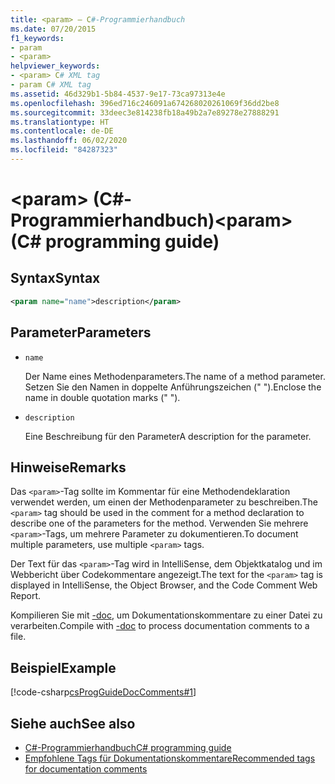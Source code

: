 ```yaml
---
title: <param> – C#-Programmierhandbuch
ms.date: 07/20/2015
f1_keywords:
- param
- <param>
helpviewer_keywords:
- <param> C# XML tag
- param C# XML tag
ms.assetid: 46d329b1-5b84-4537-9e17-73ca97313e4e
ms.openlocfilehash: 396ed716c246091a674268020261069f36dd2be8
ms.sourcegitcommit: 33deec3e814238fb18a49b2a7e89278e27888291
ms.translationtype: HT
ms.contentlocale: de-DE
ms.lasthandoff: 06/02/2020
ms.locfileid: "84287323"
---
```

# <a name="param-c-programming-guide"></a><span data-ttu-id="41e33-102">\<param> (C#-Programmierhandbuch)</span><span class="sxs-lookup"><span data-stu-id="41e33-102">\<param> (C# programming guide)</span></span>

## <a name="syntax"></a><span data-ttu-id="41e33-103">Syntax</span><span class="sxs-lookup"><span data-stu-id="41e33-103">Syntax</span></span>

```xml
<param name="name">description</param>
```

## <a name="parameters"></a><span data-ttu-id="41e33-104">Parameter</span><span class="sxs-lookup"><span data-stu-id="41e33-104">Parameters</span></span>

- `name`

  <span data-ttu-id="41e33-105">Der Name eines Methodenparameters.</span><span class="sxs-lookup"><span data-stu-id="41e33-105">The name of a method parameter.</span></span> <span data-ttu-id="41e33-106">Setzen Sie den Namen in doppelte Anführungszeichen (" ").</span><span class="sxs-lookup"><span data-stu-id="41e33-106">Enclose the name in double quotation marks (" ").</span></span>

- `description`

  <span data-ttu-id="41e33-107">Eine Beschreibung für den Parameter</span><span class="sxs-lookup"><span data-stu-id="41e33-107">A description for the parameter.</span></span>

## <a name="remarks"></a><span data-ttu-id="41e33-108">Hinweise</span><span class="sxs-lookup"><span data-stu-id="41e33-108">Remarks</span></span>

<span data-ttu-id="41e33-109">Das `<param>`-Tag sollte im Kommentar für eine Methodendeklaration verwendet werden, um einen der Methodenparameter zu beschreiben.</span><span class="sxs-lookup"><span data-stu-id="41e33-109">The `<param>` tag should be used in the comment for a method declaration to describe one of the parameters for the method.</span></span> <span data-ttu-id="41e33-110">Verwenden Sie mehrere `<param>`-Tags, um mehrere Parameter zu dokumentieren.</span><span class="sxs-lookup"><span data-stu-id="41e33-110">To document multiple parameters, use multiple `<param>` tags.</span></span>

<span data-ttu-id="41e33-111">Der Text für das `<param>`-Tag wird in IntelliSense, dem Objektkatalog und im Webbericht über Codekommentare angezeigt.</span><span class="sxs-lookup"><span data-stu-id="41e33-111">The text for the `<param>` tag is displayed in IntelliSense, the Object Browser, and the Code Comment Web Report.</span></span>

<span data-ttu-id="41e33-112">Kompilieren Sie mit [-doc](../../language-reference/compiler-options/doc-compiler-option.md), um Dokumentationskommentare zu einer Datei zu verarbeiten.</span><span class="sxs-lookup"><span data-stu-id="41e33-112">Compile with [-doc](../../language-reference/compiler-options/doc-compiler-option.md) to process documentation comments to a file.</span></span>

## <a name="example"></a><span data-ttu-id="41e33-113">Beispiel</span><span class="sxs-lookup"><span data-stu-id="41e33-113">Example</span></span>

[!code-csharp[csProgGuideDocComments#1](~/samples/snippets/csharp/VS_Snippets_VBCSharp/csProgGuideDocComments/CS/DocComments.cs#1)]

## <a name="see-also"></a><span data-ttu-id="41e33-114">Siehe auch</span><span class="sxs-lookup"><span data-stu-id="41e33-114">See also</span></span>

- [<span data-ttu-id="41e33-115">C#-Programmierhandbuch</span><span class="sxs-lookup"><span data-stu-id="41e33-115">C# programming guide</span></span>](../index.md)
- [<span data-ttu-id="41e33-116">Empfohlene Tags für Dokumentationskommentare</span><span class="sxs-lookup"><span data-stu-id="41e33-116">Recommended tags for documentation comments</span></span>](./recommended-tags-for-documentation-comments.md)
